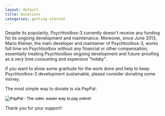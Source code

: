 ```yaml
---
layout: default
title: Donations
categories: getting-started
---
```


Despite its popularity, Psychtoolbox-3 currently doesn't receive any funding for its ongoing development and maintenance. Moreover, since June 2013, Mario Kleiner, the main developer and maintainer of Psychtoolbox-3, works full time on Psychtoolbox without any financial or other compensation, essentially treating Psychtoolbox ongoing development and future-proofing as a very time consuming and expensive "hobby".

If you want to show some gratitude for the work done and help to keep Psychtoolbox-3 development sustainable, please consider donating some money.

The most simple way to donate is via PayPal:

<form action="https://www.paypal.com/cgi-bin/webscr" method="post" target="_top">
<input type="hidden" name="cmd" value="_s-xclick">
<input type="hidden" name="hosted_button_id" value="867JJD76SJ5Q4">
<input type="image" src="https://www.paypalobjects.com/en_US/i/btn/btn_donateCC_LG.gif" border="0" name="submit" alt="PayPal - The safer, easier way to pay online!">
<img alt="" border="0" src="https://www.paypalobjects.com/de_DE/i/scr/pixel.gif" width="1" height="1">
</form>

Thank you for your support!


